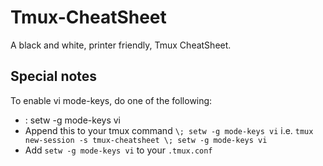 # Tmux-CheatSheet

A black and white, printer friendly, Tmux CheatSheet.

## Special notes
To enable vi mode-keys, do one of the following:
- <C-b>: setw -g mode-keys vi
- Append this to your tmux command `\; setw -g mode-keys vi`
  i.e. `tmux new-session -s tmux-cheatsheet \; setw -g mode-keys vi`
- Add `setw -g mode-keys vi` to your `.tmux.conf`


